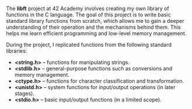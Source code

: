 <p>The <strong>libft</strong> project at 42 Academy involves creating my own library of functions in the C language. The goal of this project is to write basic standard library functions from scratch, which allows me to gain a deeper understanding of their operation and the mechanisms behind them. This helps me learn efficient programming and low-level memory management.</p>

<p>During the project, I replicated functions from the following standard libraries:</p>

<ul>
    <li><strong>&lt;string.h&gt;</strong> &ndash; functions for manipulating strings.</li>
    <li><strong>&lt;stdlib.h&gt;</strong> &ndash; general-purpose functions such as conversions and memory management.</li>
    <li><strong>&lt;ctype.h&gt;</strong> &ndash; functions for character classification and transformation.</li>
    <li><strong>&lt;unistd.h&gt;</strong> &ndash; system functions for input/output operations (in later stages).</li>
    <li><strong>&lt;stdio.h&gt;</strong> &ndash; basic input/output functions (in a limited scope).</li>
</ul>
